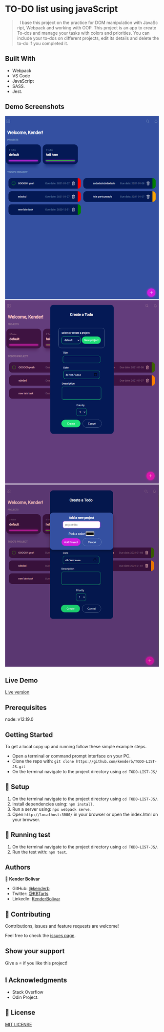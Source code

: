 # TO-DO list using javaScript

>   I base this project on the practice for DOM manipulation with JavaScript, Webpack and working with OOP. This project is an app to create To-dos and manage your tasks with colors and priorities. You can include your to-dos on different projects, edit its details and delete the to-do if you completed it.

## Built With

- Webpack
- VS Code
- JavaScript
- SASS.
- Jest.

## Demo Screenshots

![screenshot](Capture_one.PNG)
![screenshot](Capture_two.PNG)
![screenshot](Capture_three.PNG)

## Live Demo

[Live version](https://rawcdn.githack.com/kenderb/TODO-LIST-JS/42368e1225c956afe7413281c42a01633fba074e/dist/index.html)

## Prerequisites

node: v12.19.0
## Getting Started
To get a local copy up and running follow these simple example steps.

- Open a terminal or command prompt interface on your PC.
- Clone the repo with: `git clone https://github.com/kenderb/TODO-LIST-JS.git`
- On the terminal navigate to the project directory using `cd TODO-LIST-JS/`

## 📝 Setup

1. On the terminal navigate to the project directory using `cd TODO-LIST-JS/`.
2. Install dependencies using: `npm install`.
2. Run a server using: `npx webpack serve`.
3. Open `http://localhost:3000/` in your browser or open the index.html on your browser.

## :straight_ruler: Running test

1. On the terminal navigate to the project directory using `cd TODO-LIST-JS/`.
2. Run the test with: `npm test`.


## Authors

👤 **Kender Bolivar**

- GitHub: [@kenderb](https://github.com/ken)
- Twitter: [@KBTarts](https://twitter.com/KBTarts )
- LinkedIn: [KenderBolivar](https://www.linkedin.com/in/kender-bolivar-1736086b/ )


## 🤝 Contributing

Contributions, issues and feature requests are welcome!

Feel free to check the [issues page](https://github.com/kenderb/TODO-LIST-JS/issues).

## Show your support

Give a ⭐️ if you like this project!

## :grey_exclamation: Acknowledgments

- Stack Overflow
- Odin Project.

## 📝 License

[MIT LICENSE](LICENSE)
